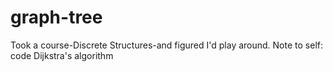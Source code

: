 # graph-tree
Took a course-Discrete Structures-and figured I'd play around. Note to self: code Dijkstra's algorithm
